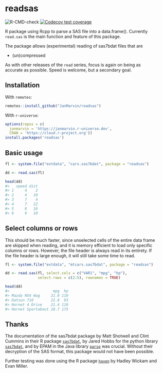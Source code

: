 
# readsas

<!-- badges: start -->

![R-CMD-check](https://github.com/JanMarvin/readspss/workflows/R-CMD-check/badge.svg)
[![Codecov test
coverage](https://codecov.io/gh/JanMarvin/readsas/branch/main/graph/badge.svg)](https://app.codecov.io/gh/JanMarvin/readsas?branch=main)
<!-- badges: end -->

R package using Rcpp to parse a SAS file into a data.frame(). Currently
`read.sas` is the main function and feature of this package.

The package allows (experimental) reading of sas7bdat files that are

- (un)compressed

As with other releases of the `read` series, focus is again on being as
accurate as possible. Speed is welcome, but a secondary goal.

## Installation

With `remotes`:

``` r
remotes::install_github("JanMarvin/readsas")
```

With `r-universe`:

``` r
options(repos = c(
  janmarvin = 'https://janmarvin.r-universe.dev',
  CRAN = 'https://cloud.r-project.org'))
install.packages('readsas')
```

## Basic usage

``` r
fl <- system.file("extdata", "cars.sas7bdat", package = "readsas")

dd <- read.sas(fl)

head(dd)
#>   speed dist
#> 1     4    2
#> 2     4   10
#> 3     7    4
#> 4     7   22
#> 5     8   16
#> 6     9   10
```

## Select columns or rows

This should be much faster, since unselected cells of the entire data
frame are skipped when reading, and it is memory efficient to load only
specific columns or rows. However, the file header is always read in its
entirety. If the file header is large enough, it will still take some
time to read.

``` r
fl <- system.file("extdata", "mtcars.sas7bdat", package = "readsas")

dd <- read.sas(fl, select.cols = c("VAR1", "mpg", "hp"),
               select.rows = c(2:5), rownames = TRUE)

head(dd)
#>                    mpg  hp
#> Mazda RX4 Wag     21.0 110
#> Datsun 710        22.8  93
#> Hornet 4 Drive    21.4 110
#> Hornet Sportabout 18.7 175
```

## Thanks

The documentation of the sas7bdat package by Matt Shotwell and Clint
Cummins in their R package
[`sas7bdat`](https://github.com/BioStatMatt/sas7bdat), by Jared Hobbs
for the python library
[`sas7bdat`](https://bitbucket.org/jaredhobbs/sas7bdat/src/master/), and
by EPAM in the Java library [`parso`](https://github.com/epam/parso) was
crucial. Without their decryption of the SAS format, this package would
not have been possible.

Further testing was done using the R package
[`haven`](https://github.com/tidyverse/haven) by Hadley Wickam and Evan
Miller.
